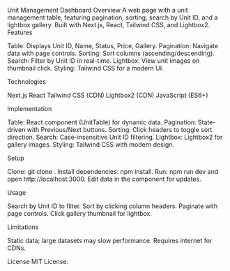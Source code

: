 Unit Management Dashboard
Overview
A web page with a unit management table, featuring pagination, sorting, search by Unit ID, and a lightbox gallery. Built with Next.js, React, Tailwind CSS, and Lightbox2.
Features

Table: Displays Unit ID, Name, Status, Price, Gallery.
Pagination: Navigate data with page controls.
Sorting: Sort columns (ascending/descending).
Search: Filter by Unit ID in real-time.
Lightbox: View unit images on thumbnail click.
Styling: Tailwind CSS for a modern UI.

Technologies

Next.js
React
Tailwind CSS (CDN)
Lightbox2 (CDN)
JavaScript (ES6+)

Implementation

Table: React component (UnitTable) for dynamic data.
Pagination: State-driven with Previous/Next buttons.
Sorting: Click headers to toggle sort direction.
Search: Case-insensitive Unit ID filtering.
Lightbox: Lightbox2 for gallery images.
Styling: Tailwind CSS with modern design.

Setup

Clone: git clone <repository-url>.
Install dependencies: npm install.
Run: npm run dev and open http://localhost:3000.
Edit data in the component for updates.

Usage

Search by Unit ID to filter.
Sort by clicking column headers.
Paginate with page controls.
Click gallery thumbnail for lightbox.

Limitations

Static data; large datasets may slow performance.
Requires internet for CDNs.

License
MIT License.

